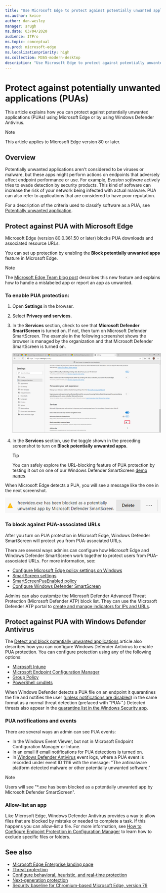 ```yaml
---
title: "Use Microsoft Edge to protect against potentially unwanted applications"
ms.author: kvice
author: dan-wesley
manager: srugh
ms.date: 03/04/2020
audience: ITPro
ms.topic: conceptual
ms.prod: microsoft-edge
ms.localizationpriority: high
ms.collection: M365-modern-desktop
description: "Use Microsoft Edge to protect against potentially unwanted applications"
---
```


# Protect against potentially unwanted applications (PUAs)

This article explains how you can protect against potentially unwanted applications (PUAs) using Microsoft Edge or by using Windows Defender Antivirus.

> [!NOTE]
> This article applies to Microsoft Edge version 80 or later.

## Overview

Potentially unwanted applications aren't considered to be viruses or malware, but these apps might perform actions on endpoints that adversely affect endpoint performance or use. For example, *Evasion software* actively tries to evade detection by security products. This kind of software can increase the risk of your network being infected with actual malware. PUA can also refer to applications that are considered to have poor reputation.

For a description of the criteria used to classify software as a PUA, see [Potentially unwanted application](https://docs.microsoft.com/windows/security/threat-protection/intelligence/criteria#potentially-unwanted-application-pua).

## Protect against PUA with Microsoft Edge

Microsoft Edge (version 80.0.361.50 or later) blocks PUA downloads and associated resource URLs.

You can set up protection by enabling the **Block potentially unwanted apps** feature in Microsoft Edge.

> [!NOTE]
> The [Microsoft Edge Team blog post](https://blogs.windows.com/msedgedev/2020/02/27/protecting-users-potentially-unwanted-apps/) describes this new feature and explains how to handle a mislabeled app or report an app as unwanted.

### To enable PUA protection:

1. Open **Settings** in the browser.
2. Select **Privacy and services**.
3. In the **Services** section, check to see that **Microsoft Defender SmartScreen** is turned on. If not, then turn on Microsoft Defender SmartScreen. The example in the following screenshot shows the browser is managed by the organization and that Microsoft Defender SmartScreen is turned on.

   ![Turn on Microsoft Edge PUA in Settings](./media/microsoft-edge-potentially-unwanted-apps/security-pua-setup.png)

4. In the **Services** section, use the toggle shown in the preceding screenshot to turn on **Block potentially unwanted apps**.

   > [!TIP]
   > You can safely explore the URL-blocking feature of PUA protection by testing it out on one of our Windows Defender SmartScreen [demo pages](https://demo.smartscreen.msft.net/).

When Microsoft Edge detects a PUA, you will see a message like the one in the next screenshot.

   ![Microsoft Edge PUA warning message](./media/microsoft-edge-potentially-unwanted-apps/security-pua-msg.png)

### To block against PUA-associated URLs

After you turn on PUA protection in Microsoft Edge, Windows Defender SmartScreen will protect you from PUA-associated URLs.

There are several ways admins can configure how Microsoft Edge and Windows Defender SmartScreen work together to protect users from PUA-associated URLs. For more information, see:

- [Configure Microsoft Edge policy settings on Windows](https://docs.microsoft.com/DeployEdge/configure-microsoft-edge)
- [SmartScreen settings](https://docs.microsoft.com/DeployEdge/microsoft-edge-policies#smartscreen-settings)
- [SmartScreenPuaEnabled policy](https://docs.microsoft.com/DeployEdge/microsoft-edge-policies#smartscreenpuaenabled)
- [Configure Windows Defender SmartScreen](https://docs.microsoft.com/microsoft-edge/deploy/available-policies?source=docs#configure-windows-defender-smartscreen)

Admins can also customize the Microsoft Defender Advanced Threat Protection (Microsoft Defender ATP) block list. They can use the Microsoft Defender ATP portal to [create and manage indicators for IPs and URLs](https://docs.microsoft.com/windows/security/threat-protection/microsoft-defender-atp/manage-indicators#create-indicators-for-ips-and-urlsdomains-preview).

## Protect against PUA with Windows Defender Antivirus

The [Detect and block potentially unwanted applications](https://docs.microsoft.com/windows/security/threat-protection/windows-defender-antivirus/detect-block-potentially-unwanted-apps-windows-defender-antivirus#windows-defender-antivirus) article also describes how you can configure Windows Defender Antivirus to enable PUA protection. You can configure protection using any of the following options:

- [Microsoft Intune](https://docs.microsoft.com/windows/security/threat-protection/windows-defender-antivirus/detect-block-potentially-unwanted-apps-windows-defender-antivirus#use-intune-to-configure-pua-protection)
- [Microsoft Endpoint Configuration Manager](https://docs.microsoft.com/windows/security/threat-protection/windows-defender-antivirus/detect-block-potentially-unwanted-apps-windows-defender-antivirus#use-configuration-manager-to-configure-pua-protection)
- [Group Policy](https://docs.microsoft.com/windows/security/threat-protection/windows-defender-antivirus/detect-block-potentially-unwanted-apps-windows-defender-antivirus#use-group-policy-to-configure-pua-protection)
- [PowerShell cmdlets](https://docs.microsoft.com/windows/security/threat-protection/windows-defender-antivirus/detect-block-potentially-unwanted-apps-windows-defender-antivirus#use-powershell-cmdlets-to-configure-pua-protection)

When Windows Defender detects a PUA file on an endpoint it quarantines the file and notifies the user ([unless notifications are disabled](https://docs.microsoft.com/windows/security/threat-protection/windows-defender-antivirus/configure-notifications-windows-defender-antivirus)) in the same format as a normal threat detection (prefaced with "PUA:".) Detected threats also appear in the [quarantine list in the Windows Security app](https://docs.microsoft.com/windows/security/threat-protection/windows-defender-antivirus/windows-defender-security-center-antivirus#detection-history).

### PUA notifications and events

There are several ways an admin can see PUA events:

- In the Windows Event Viewer, but not in Microsoft Endpoint Configuration Manager or Intune.
- In an email if email notifications for PUA detections is turned on.
- In [Windows Defender Antivirus](https://docs.microsoft.com/windows/security/threat-protection/windows-defender-antivirus/troubleshoot-windows-defender-antivirus) event logs, where a PUA event is recorded under event ID 1116 with the message: "The antimalware platform detected malware or other potentially unwanted software."

> [!NOTE]
> Users will see "*.exe has been blocked as a potentially unwanted app by Microsoft Defender SmartScreen".

### Allow-list an app

Like Microsoft Edge, Windows Defender Antivirus provides a way to allow files that are blocked by mistake or needed to complete a task. If this happens you can allow-list a file. For more information, see [How to Configure Endpoint Protection in Configuration Manager](https://docs.microsoft.com/previous-versions/system-center/system-center-2012-R2/hh508770(v=technet.10)#to-exclude-specific-files-or-folders) to learn how to exclude specific files or folders.

## See also

- [Microsoft Edge Enterprise landing page](https://aka.ms/EdgeEnterprise)
- [Threat protection](https://docs.microsoft.com/windows/security/threat-protection/index)
- [Configure behavioral, heuristic, and real-time protection](https://docs.microsoft.com/windows/security/threat-protection/windows-defender-antivirus/configure-protection-features-windows-defender-antivirus)
- [Next-generation protection](https://docs.microsoft.com/windows/security/threat-protection/windows-defender-antivirus/windows-defender-antivirus-in-windows-10)
- [Security baseline for Chromium-based Microsoft Edge, version 79](https://techcommunity.microsoft.com/t5/microsoft-security-baselines/security-baseline-final-for-chromium-based-microsoft-edge/ba-p/1111863)

